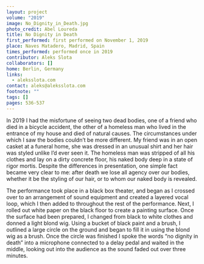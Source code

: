 ```yaml
---
layout: project
volume: "2019"
image: No_Dignity_in_Death.jpg
photo_credit: Abel Loureda
title: No Dignity in Death
first_performed: first performed on November 1, 2019
place: Naves Matadero, Madrid, Spain
times_performed: performed once in 2019
contributor: Aleks Slota
collaborators: []
home: Berlin, Germany
links:
  - aleksslota.com
contact: aleks@aleksslota.com
footnote: ""
tags: []
pages: 536-537
---
```


In 2019 I had the misfortune of seeing two dead bodies, one of a friend who died in a bicycle accident, the other of a homeless man who lived in the entrance of my house and died of natural causes. The circumstances under which I saw the bodies couldn’t be more different. My friend was in an open casket at a funeral home, she was dressed in an unusual shirt and her hair was styled unlike I’d ever seen it. The homeless man was stripped of all his clothes and lay on a dirty concrete floor, his naked body deep in a state of rigor mortis. Despite the differences in presentation, one simple fact became very clear to me: after death we lose all agency over our bodies, whether it be the styling of our hair, or to whom our naked body is revealed.

The performance took place in a black box theater, and began as I crossed over to an arrangement of sound equipment and created a layered vocal loop, which I then added to throughout the rest of the performance. Next, I rolled out white paper on the black floor to create a painting surface. Once the surface had been prepared, I changed from black to white clothes and donned a light blond wig. Using a bucket of black paint and a brush, I outlined a large circle on the ground and began to fill it in using the blond wig as a brush. Once the circle was finished I spoke the words “no dignity in death” into a microphone connected to a delay pedal and waited in the middle, looking out into the audience as the sound faded out over three minutes.
